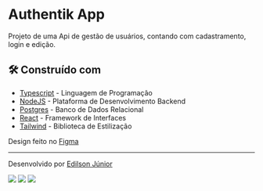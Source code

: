 # Authentik App

Projeto de uma Api de gestão de usuários, contando com cadastramento, login e edição.

## 🛠️ Construído com

* [Typescript](https://www.typescriptlang.org/docs/) - Linguagem de Programação
* [NodeJS](https://nodejs.org/pt-br/docs) - Plataforma de Desenvolvimento Backend
* [Postgres](https://www.postgresql.org/docs/) - Banco de Dados Relacional
* [React](https://pt-br.legacy.reactjs.org/) - Framework de Interfaces 
* [Tailwind](https://tailwindcss.com/docs/) - Biblioteca de Estilização

Design feito no [Figma](https://www.figma.com/file/m7MM79zvOnI07vPDShyTtg/AuthenikApp?type=design&node-id=0-1&mode=design&t=5XO3gtwco3T3RnSe-0)

---
Desenvolvido por [Edilson Júnior](https://github.com/edilsonfj)

<a href="https://www.linkedin.com/in/edilson-de-freitas-júnior-791772231/" target="_blank"><img src="https://img.shields.io/badge/-LinkedIn-%230077B5?style=for-the-badge&logo=linkedin&logoColor=white" target="_blank"></a> 
<a href="https://www.instagram.com/edilsonfjdev/" target="_blank"><img src="https://img.shields.io/badge/-Instagram-%23E4405F?style=for-the-badge&logo=instagram&logoColor=white" target="_blank"></a>
<a href = "mailto:contatorafaballerini@gmail.com"><img src="https://img.shields.io/badge/-Website-%23333?style=for-the-badge&logo=AirAsia&logoColor=white" target="_blank"></a>